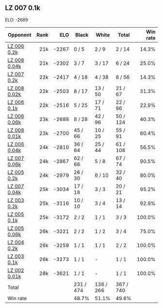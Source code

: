 ## LZ 007 0.1k ##

ELO: -2689

Opponent | Rank | ELO | Black | White | Total | Win rate
---------|-----:|----:|-------|-------|-------|-------:
[LZ 006 0.2k](LZ%20006%200.2k.md) | 21k | -2267 | 0 / 5 | 2 / 9 | 2 / 14 | 14.3%
[LZ 008 0.04k](LZ%20008%200.04k.md) | 21k | -2302 | 3 / 7 | 3 / 17 | 6 / 24 | 25.0%
[LZ 007 0.2k](LZ%20007%200.2k.md) | 22k | -2417 | 4 / 18 | 4 / 38 | 8 / 56 | 14.3%
[LZ 008 0.02k](LZ%20008%200.02k.md) | 22k | -2503 | 8 / 17 | 13 / 50 | 21 / 67 | 31.3%
[LZ 006 0.1k](LZ%20006%200.1k.md) | 22k | -2516 | 5 / 25 | 17 / 71 | 22 / 96 | 22.9%
[LZ 006 0.06k](LZ%20006%200.06k.md) | 23k | -2688 | 8 / 28 | 42 / 96 | 50 / 124 | 40.3%
[LZ 008 0.01k](LZ%20008%200.01k.md) | 23k | -2700 | 45 / 66 | 10 / 25 | 55 / 91 | 60.4%
[LZ 006 0.04k](LZ%20006%200.04k.md) | 24k | -2810 | 36 / 64 | 25 / 44 | 61 / 108 | 56.5%
[LZ 007 0.06k](LZ%20007%200.06k.md) | 24k | -2867 | 62 / 66 | 5 / 8 | 67 / 74 | 90.5%
[LZ 005 0.2k](LZ%20005%200.2k.md) | 24k | -2979 | 26 / 30 | 6 / 10 | 32 / 40 | 80.0%
[LZ 007 0.04k](LZ%20007%200.04k.md) | 25k | -3034 | 17 / 18 | 3 / 3 | 20 / 21 | 95.2%
[LZ 003 0.2k](LZ%20003%200.2k.md) | 25k | -3116 | 10 / 10 | 3 / 4 | 13 / 14 | 92.9%
[LZ 005 0.1k](LZ%20005%200.1k.md) | 25k | -3172 | 2 / 2 | 1 / 1 | 3 / 3 | 100.0%
[LZ 005 0.06k](LZ%20005%200.06k.md) | 26k | -3221 | 2 / 2 | 1 / 2 | 3 / 4 | 75.0%
[LZ 004 0.2k](LZ%20004%200.2k.md) | 26k | -3259 | 1 / 1 | 1 / 1 | 2 / 2 | 100.0%
[LZ 003 0.1k](LZ%20003%200.1k.md) | 26k | -3273 | 1 / 1 | - | 1 / 1 | 100.0%
[LZ 002 0.01k](LZ%20002%200.01k.md) | 28k | -3621 | 1 / 1 | - | 1 / 1 | 100.0%
Total | | | 231 / 474 | 136 / 266 | 367 / 740 | 
Win rate| | | 48.7% | 51.1% | 49.6% | 
